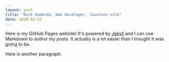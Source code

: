 ```yaml
---
layout: post
title: "Nick Homenda, Web Developer, launches site"
date: 2020-02-22
---
```


Here is my GitHub Pages website! It's powered by [Jekyll](http://jekyllrb.com) and I can use Markdown to author my posts. It actually is a lot easier than I thought it was going to be.

Here is another paragraph.
